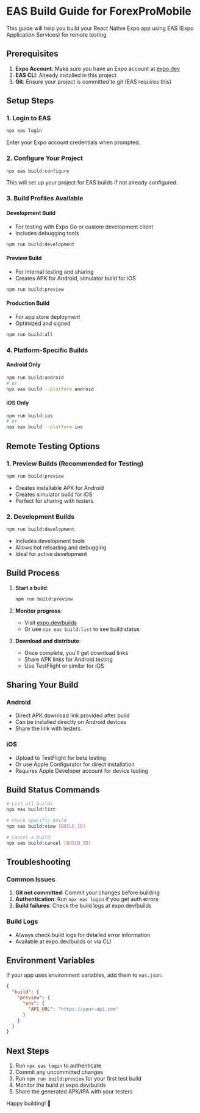 # EAS Build Guide for ForexProMobile

This guide will help you build your React Native Expo app using EAS (Expo Application Services) for remote testing.

## Prerequisites

1. **Expo Account**: Make sure you have an Expo account at [expo.dev](https://expo.dev)
2. **EAS CLI**: Already installed in this project
3. **Git**: Ensure your project is committed to git (EAS requires this)

## Setup Steps

### 1. Login to EAS
```bash
npx eas login
```
Enter your Expo account credentials when prompted.

### 2. Configure Your Project
```bash
npx eas build:configure
```
This will set up your project for EAS builds if not already configured.

### 3. Build Profiles Available

#### Development Build
- For testing with Expo Go or custom development client
- Includes debugging tools
```bash
npm run build:development
```

#### Preview Build
- For internal testing and sharing
- Creates APK for Android, simulator build for iOS
```bash
npm run build:preview
```

#### Production Build
- For app store deployment
- Optimized and signed
```bash
npm run build:all
```

### 4. Platform-Specific Builds

#### Android Only
```bash
npm run build:android
# or
npx eas build --platform android
```

#### iOS Only
```bash
npm run build:ios
# or
npx eas build --platform ios
```

## Remote Testing Options

### 1. Preview Builds (Recommended for Testing)
```bash
npm run build:preview
```
- Creates installable APK for Android
- Creates simulator build for iOS
- Perfect for sharing with testers

### 2. Development Builds
```bash
npm run build:development
```
- Includes development tools
- Allows hot reloading and debugging
- Ideal for active development

## Build Process

1. **Start a build**:
   ```bash
   npm run build:preview
   ```

2. **Monitor progress**:
   - Visit [expo.dev/builds](https://expo.dev/builds)
   - Or use `npx eas build:list` to see build status

3. **Download and distribute**:
   - Once complete, you'll get download links
   - Share APK links for Android testing
   - Use TestFlight or similar for iOS

## Sharing Your Build

### Android
- Direct APK download link provided after build
- Can be installed directly on Android devices
- Share the link with testers

### iOS
- Upload to TestFlight for beta testing
- Or use Apple Configurator for direct installation
- Requires Apple Developer account for device testing

## Build Status Commands

```bash
# List all builds
npx eas build:list

# Check specific build
npx eas build:view [BUILD_ID]

# Cancel a build
npx eas build:cancel [BUILD_ID]
```

## Troubleshooting

### Common Issues

1. **Git not committed**: Commit your changes before building
2. **Authentication**: Run `npx eas login` if you get auth errors  
3. **Build failures**: Check the build logs at expo.dev/builds

### Build Logs
- Always check build logs for detailed error information
- Available at expo.dev/builds or via CLI

## Environment Variables

If your app uses environment variables, add them to `eas.json`:

```json
{
  "build": {
    "preview": {
      "env": {
        "API_URL": "https://your-api.com"
      }
    }
  }
}
```

## Next Steps

1. Run `npx eas login` to authenticate
2. Commit any uncommitted changes
3. Run `npm run build:preview` for your first test build
4. Monitor the build at expo.dev/builds
5. Share the generated APK/IPA with your testers

Happy building! 🚀
